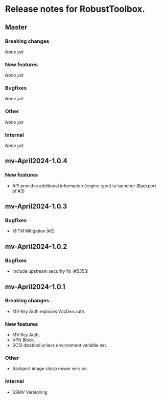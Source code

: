 # Release notes for RobustToolbox.

<!--
NOTE: automatically updated sometimes by version.py.
Don't change the format without looking at the script!
-->

<!--START TEMPLATE
## Master

### Breaking changes

*None yet*

### New features

*None yet*

### Bugfixes

*None yet*

### Other

*None yet*

### Internal

*None yet*


END TEMPLATE-->

## Master

### Breaking changes

*None yet*

### New features

*None yet*

### Bugfixes

*None yet*

### Other

*None yet*

### Internal

*None yet*


## mv-April2024-1.0.4

### New features

* API provides additional information (engine type) to launcher (Backport of #3)


## mv-April2024-1.0.3

### Bugfixes

* MITM Mitigation (#2)


## mv-April2024-1.0.2

### Bugfixes

* Include upstream security fix (#5353)


## mv-April2024-1.0.1

### Breaking changes

* MV Key Auth replaces WizDen auth.

### New features

* MV Key Auth.
* VPN Block.
* SCSI disabled unless environment variable set.

### Other

* Backport image sharp newer version

### Internal

* SSMV Versioning

